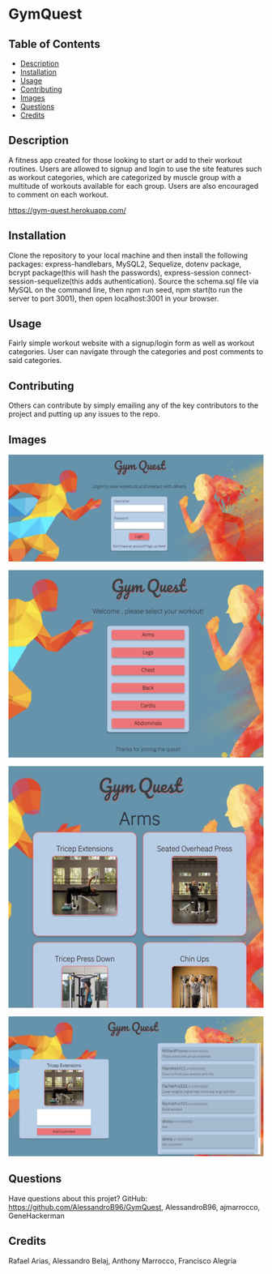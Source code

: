 # GymQuest
  
  

  ## Table of Contents
  * [Description](#description)
  * [Installation](#installation)
  * [Usage](#usage)
  * [Contributing](#contributing)
  * [Images](#images)
  * [Questions](#questions)
  * [Credits](#credits)

  
  ## Description
  A fitness app created for those looking to start or add to their workout routines. Users are allowed to signup and login to use the site features such as workout categories, which are categorized by muscle group with a multitude of workouts available for each group. Users are also encouraged to comment on each workout. 
  
  https://gym-quest.herokuapp.com/

  ## Installation
  Clone the repository to your local machine and then install the following packages: express-handlebars, MySQL2, Sequelize, dotenv package, bcrypt package(this will hash the passwords), express-session connect-session-sequelize(this adds authentication). Source the schema.sql file via MySQL on the command line, then npm run seed, npm start(to run the server to port 3001), then open localhost:3001 in your browser. 

  ## Usage
  Fairly simple workout website with a signup/login form as well as workout categories. User can navigate through the categories and post comments to said categories. 

  
  ## Contributing
  Others can contribute by simply emailing any of the key contributors to the project and putting up any issues to the repo. 



  ## Images 
  ![alt text](READMe_Images/landingpage.jpeg)

  ![alt text](READMe_Images/categories.png)
  
  ![alt text](READMe_Images/armspage.jpeg)
  
  ![alt text](READMe_Images/commentpage.jpeg)

  ## Questions
  Have questions about this projet?
  GitHub: https://github.com/AlessandroB96/GymQuest, AlessandroB96, ajmarrocco, GeneHackerman

  ## Credits
  Rafael Arias, Alessandro Belaj, Anthony Marrocco, Francisco Alegria
  
  
